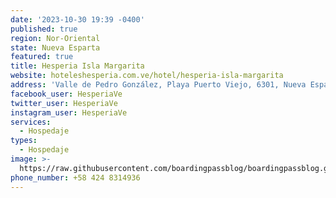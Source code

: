 ```yaml
---
date: '2023-10-30 19:39 -0400'
published: true
region: Nor-Oriental
state: Nueva Esparta
featured: true
title: Hesperia Isla Margarita
website: hoteleshesperia.com.ve/hotel/hesperia-isla-margarita
address: 'Valle de Pedro González, Playa Puerto Viejo, 6301, Nueva Esparta'
facebook_user: HesperiaVe
twitter_user: HesperiaVe
instagram_user: HesperiaVe
services:
  - Hospedaje
types:
  - Hospedaje
image: >-
  https://raw.githubusercontent.com/boardingpassblog/boardingpassblog.github.io/main/assets/images/HOTEL-HESPERIA.jpg
phone_number: +58 424 8314936
---
```

